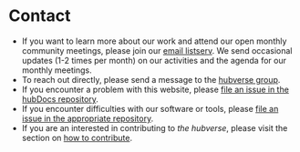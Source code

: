# Contact

- If you want to learn more about our work and attend our open monthly community meetings, please join our [email listserv](https://groups.io/g/hubverse). We send occasional updates (1-2 times per month) on our activities and the agenda for our monthly meetings.
- To reach out directly, please send a message to the <a href="mailto:hubverse+owner@groups.io">hubverse group</a>.
- If you encounter a problem with this website, please [file an issue in the hubDocs repository](https://github.com/hubverse-org/hubDocs/issues).
- If you encounter difficulties with our software or tools, please [file an issue in the appropriate repository](#file-issues).
- If you are an interested in contributing to _the hubverse_, please visit the section on [how to contribute](contribute.md).

